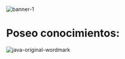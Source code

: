 ![banner-1](https://user-images.githubusercontent.com/39106189/203711968-59928c2f-519a-493a-bcc1-f73c335ea41d.png)

# Poseo conocimientos:
![java-original-wordmark](https://user-images.githubusercontent.com/39106189/203713320-05b37a9b-3e07-451c-97e1-5b236c8b1735.svg)

